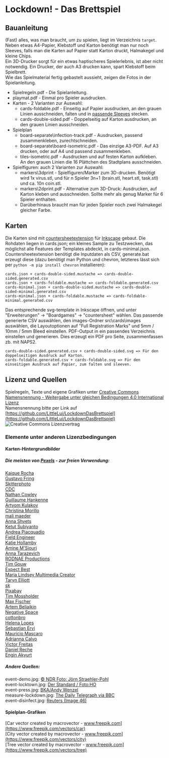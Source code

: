 # Lockdown! - Das Brettspiel

## Bauanleitung

(Fast) alles, was man braucht, um zu spielen, liegt im Verzeichnis `target`.  
Neben etwas A4-Papier, Klebstoff und Karton benötigt man nur noch Sleeves, falls man die Karten auf Papier statt Karton druckt, Halmakegel und kleine Chips.  
Ein 3D-Drucker sorgt für ein etwas haptischeres Spielerlebnis, ist aber nicht notwendig. Ein Drucker, der auch A3 drucken kann, spart Klebstoff beim Spielbrett.  
Wie das Spielmaterial fertig gebastelt aussieht, zeigen die Fotos in der Spielanleitung.  

 * Spielregeln.pdf - Die Spielanleitung.
 * playmat.pdf - Einmal pro Spieler ausdrucken.
 * Karten - 2 Varianten zur Auswahl:
   * cards-foldable.pdf - Einseitig auf Papier ausdrucken, an den grauen Linien ausschneiden, falten und in [passende Sleeves](https://www.amazon.de/gp/product/B017BRXU1A/ref=ppx_yo_dt_b_asin_title_o04_s00?ie=UTF8&psc=1) stecken.
   * cards-double-sided.pdf - Doppelseitig auf Karton ausdrucken, an den grauen Linien ausschneiden.
 * Spielplan
   * board-separate\infection-track.pdf - Ausdrucken, passend zusammenkleben, zurechtschneiden.
   * board-separate\board-isometric.pdf - Das einzige A3-PDF. Auf A3 drucken, oder auf A4 und passend zusammenkleben.
   * tiles-isometric.pdf - Ausdrucken und auf festen Karton aufkleben. An den grauen Linien die 16 Plättchen des Stadtplans ausschneiden.
 * Spielfiguren: auch 2 Varianten zur Auswahl:
   * markers\3dprint - Spielfiguren/Marker zum 3D-drucken. Benötigt wird 1x virus.stl, und für n Spieler 3n+1 (brain.stl, heart.stl, task.stl) und ca. 10n coin.stl.
   * markers\2dprint.pdf - Alternative zum 3D-Druck: Ausdrucken, auf Karton kleben und ausschneiden. Sollte mehr als genug Marker für 6 Spieler enthalten.
   * Darüberhinaus braucht man für jeden Spieler noch zwei Halmakegel gleicher Farbe.

## Karten

Die Karten sind mit [countersheetextension](https://github.com/lifelike/countersheetsextension) für [Inkscape](https://inkscape.org/de/) gebaut. 
Die Rohdaten liegen in cards.json; ein kleines Sample zu Testzwecken, das möglichst alle Features der Templates abdeckt, in cards-minimal.json.
Countersheetextension benötigt die Inputdaten als CSV, generate.bat erzeugt diese (dazu benötigt man Python und chevron, letzteres lässt sich per `python -m pip install chevron` installieren):

	cards.json + cards-double-sided.mustache => cards-double-sided.generated.csv
	cards.json + cards-foldable.mustache => cards-foldable.generated.csv
	cards-minimal.json + cards-double-sided.mustache => cards-double-sided-minimal.generated.csv
	cards-minimal.json + cards-foldable.mustache => cards-foldable-minimal.generated.csv

Das entsprechende svg-template in Inkscape öffnen, und unter "Erweiterungen" -> "Boardgames" -> "countersheet" wählen.
Das passende generierte CSV auswählen, den images-Ordner src\cards\images auswählen, die Layoutoptionen auf "Full Registration Marks" und 5mm / 10mm / 5mm Bleed einstellen.
PDF-Output in ein passendes Verzeichnis einstellen und generieren. Dies erzeugt ein PDF pro Seite, zusammenfassen zb. mit NAPS2.

	cards-double-sided.generated.csv + cards-double-sided.svg => Für den doppelseitigen Ausdruck auf Karton.
	cards-foldable.generated.csv + cards-foldable.svg => Für den einseitigen Ausdruck auf Papier, zum falten und sleeven.

## Lizenz und Quellen

Spielregeln, Texte und eigene Grafiken unter [Creative Commons Namensnennung - Weitergabe unter gleichen Bedingungen 4.0 International Lizenz](https://creativecommons.org/licenses/by-sa/4.0/)  
Namensnennung bitte per Link auf [https://github.com/LittleLui/LockdownDasBrettspiel](https://github.com/LittleLui/LockdownDasBrettspiel)  
![Creative Commons Lizenzvertrag](https://i.creativecommons.org/l/by-sa/4.0/88x31.png)  

### Elemente unter anderen Lizenzbedingungen

#### Karten-Hintergrundbilder
##### Die meisten von [Pexels](https://www.pexels.com/de-de/lizenz/) - zur freien Verwendung:
[Kaique Rocha](https://www.pexels.com/de-de/@kaiquestr)  
[Gustavo Fring](https://www.pexels.com/de-de/@gustavo-fring)  
[Skitterphoto](https://www.pexels.com/de-de/@skitterphoto)  
[CDC](https://www.pexels.com/de-de/@cdc-library)  
[Nathan Cowley](https://www.pexels.com/de-de/@mastercowley)  
[Guillaume Hankenne](https://www.pexels.com/de-de/@guihankenne)  
[Artyom Kulakov](https://www.pexels.com/de-de/@artyom-kulakov-1190754)  
[Christina Morillo](https://www.pexels.com/de-de/@divinetechygirl)  
[mali maeder](https://www.pexels.com/de-de/@mali)  
[Anna Shvets](https://www.pexels.com/de-de/@shvetsa)  
[Ketut Subiyanto](https://www.pexels.com/de-de/@ketut-subiyanto)  
[Andrea Piacquadio](https://www.pexels.com/de-de/@olly)  
[Field Engineer](https://www.pexels.com/de-de/@field-engineer-147254)  
[Katie Hollamby](https://www.pexels.com/de-de/@qwertypr)  
[Amine M'Siouri](https://www.pexels.com/de-de/@amine-m-siouri-1025778)  
[Anna Tarazevich](https://www.pexels.com/de-de/@anntarazevich)  
[RODNAE Productions](https://www.pexels.com/de-de/@rodnae-prod)  
[Tim Gouw](https://www.pexels.com/de-de/@punttim)  
[Expect Best](https://www.pexels.com/de-de/@expect-best-79873)  
[Maria Lindsey Multimedia Creator](https://www.pexels.com/de-de/@margemedia)  
[Taryn Elliott](https://www.pexels.com/de-de/@taryn-elliott)  
[sk](https://www.pexels.com/de-de/@rgsk97)  
[Pixabay](https://www.pexels.com/de-de/@pixabay)  
[Tim Mossholder](https://www.pexels.com/de-de/@timmossholder)  
[Max Fischer](https://www.pexels.com/de-de/@max-fischer)  
[Artem Beliaikin](https://www.pexels.com/@belart84)  
[Negative Space](https://www.pexels.com/@negativespace)  
[cottonbro](https://www.pexels.com/@cottonbro)  
[Helena Lopes](https://www.pexels.com/@wildlittlethingsphoto)  
[Sebastian Ervi](https://www.pexels.com/@sebastian-ervi-866902)  
[Maurício Mascaro](https://www.pexels.com/@maumascaro)  
[Adrianna Calvo](https://www.pexels.com/@adriannaca)  
[Victor Freitas](https://www.pexels.com/@victorfreitas)  
[Daniel Reche](https://www.pexels.com/@daniel-reche-718241)  
[Engin Akyurt](https://www.pexels.com/@enginakyurt)  

##### Andere Quellen:
event-demo.jpg: [© NDR Foto: Jörn Straehler-Pohl](https://www.ndr.de/nachrichten/hamburg/coronavirus/Protestierende-wollen-Corona-Massnahmen-aufheben,demo3124.html)  
event-locktown.jpg: [Der Standard / Foto:HO](https://www.derstandard.at/story/2000122124887/rohrkrepierer-viel-spott-fuer-neue-plattform-kaufhaus-oesterreich)  
event-press.jpg: [BKA/Andy Wenzel](https://www.cash.at/handel/news/coronavirus-massnahmenupdate-der-regierung-22251)  
measure-lockdown.jpg: [The Daily Telegraph via BBC](https://www.bbc.com/news/uk-scotland-51923262)  
event-disinfect.jpg: [Reuters (Image 46)](https://www.reuters.com/news/picture/inside-wuhan-epicenter-of-chinas-coronav-idUSRTS2ZL3I)  

#### Spielplan-Grafiken
[Car vector created by macrovector - www.freepik.com](https://www.freepik.com/vectors/car)  
[City vector created by macrovector - www.freepik.com](https://www.freepik.com/vectors/city)    
[Tree vector created by macrovector - www.freepik.com](https://www.freepik.com/vectors/tree)  
